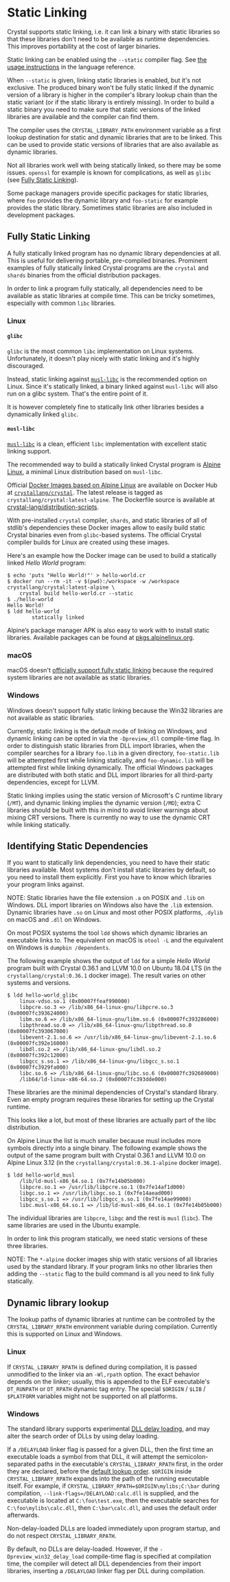 # Static Linking

Crystal supports static linking, i.e. it can link a binary with static libraries so that these libraries don't need to be available as runtime dependencies. This improves portability at the cost of larger binaries.

Static linking can be enabled using the `--static` compiler flag. See [the usage instructions](../man/crystal/README.md#creating-a-statically-linked-executable) in the language reference.

When `--static` is given, linking static libraries is enabled, but it's not exclusive. The produced binary won't be fully static linked if the dynamic version of a library is higher in the compiler's library lookup chain than the static variant (or if the static library is entirely missing). In order to build a static binary you need to make sure that static versions of the linked libraries are available and the compiler can find them.

The compiler uses the `CRYSTAL_LIBRARY_PATH` environment variable as a first lookup destination for static and dynamic libraries that are to be linked. This can be used to provide static versions of libraries that are also available as dynamic libraries.

Not all libraries work well with being statically linked, so there may be some issues. `openssl` for example is known for complications, as well as `glibc` (see [Fully Static Linking](#fully-static-linking)).

Some package managers provide specific packages for static libraries, where `foo` provides the dynamic library and `foo-static` for example provides the static library. Sometimes static libraries are also included in development packages.

## Fully Static Linking

A fully statically linked program has no dynamic library dependencies at all. This is useful for delivering portable, pre-compiled binaries. Prominent examples of fully statically linked Crystal programs are the `crystal` and `shards` binaries from the official distribution packages.

In order to link a program fully statically, all dependencies need to be available as static libraries at compile time. This can be tricky sometimes, especially with common `libc` libraries.

### Linux

#### `glibc`

`glibc` is the most common `libc` implementation on Linux systems. Unfortunately, it doesn't play nicely with static linking and it's highly discouraged.

Instead, static linking against [`musl-libc`](#musl-libc) is the recommended option on Linux. Since it's statically linked, a binary linked against `musl-libc` will also run on a glibc system. That's the entire point of it.

It is however completely fine to statically link other libraries besides a dynamically linked `glibc`.

#### `musl-libc`

[`musl-libc`](https://musl.libc.org/) is a clean, efficient `libc` implementation with excellent static linking support.

The recommended way to build a statically linked Crystal program is [Alpine Linux](https://alpinelinux.org/), a minimal Linux distribution based on `musl-libc`.

Official [Docker Images based on Alpine Linux](https://crystal-lang.org/2020/02/02/alpine-based-docker-images.html) are available on Docker Hub at [`crystallang/crystal`](https://hub.docker.com/r/crystallang/crystal/). The latest release is tagged as `crystallang/crystal:latest-alpine`. The Dockerfile source is available at [crystal-lang/distribution-scripts](https://github.com/crystal-lang/distribution-scripts/blob/master/docker/alpine.Dockerfile).

With pre-installed `crystal` compiler, `shards`, and static libraries of all of stdlib's dependencies these Docker images allow to easily build static Crystal binaries even from `glibc`-based systems. The official Crystal compiler builds for Linux are created using these images.

Here's an example how the Docker image can be used to build a statically linked *Hello World* program:

```console
$ echo 'puts "Hello World!"' > hello-world.cr
$ docker run --rm -it -v $(pwd):/workspace -w /workspace crystallang/crystal:latest-alpine \
    crystal build hello-world.cr --static
$ ./hello-world
Hello World!
$ ldd hello-world
        statically linked
```

Alpine’s package manager APK is also easy to work with to install static libraries. Available packages can be found at [pkgs.alpinelinux.org](https://pkgs.alpinelinux.org/packages).

### macOS

macOS doesn't [officially support fully static linking](https://developer.apple.com/library/content/qa/qa1118/_index.html) because the required system libraries are not available as static libraries.

### Windows

Windows doesn't support fully static linking because the Win32 libraries are not available as static libraries.

Currently, static linking is the default mode of linking on Windows, and dynamic linking can be opted in via the `-Dpreview_dll` compile-time flag. In order to distinguish static libraries from DLL import libraries, when the compiler searches for a library `foo.lib` in a given directory, `foo-static.lib` will be attempted first while linking statically, and `foo-dynamic.lib` will be attempted first while linking dynamically. The official Windows packages are distributed with both static and DLL import libraries for all third-party dependencies, except for LLVM.

Static linking implies using the static version of Microsoft's C runtime library (`/MT`), and dynamic linking implies the dynamic version (`/MD`); extra C libraries should be built with this in mind to avoid linker warnings about mixing CRT versions. There is currently no way to use the dynamic CRT while linking statically.

## Identifying Static Dependencies

If you want to statically link dependencies, you need to have their static libraries available.
Most systems don't install static libraries by default, so you need to install them explicitly.
First you have to know which libraries your program links against.

NOTE:
Static libraries have the file extension `.a` on POSIX and `.lib` on Windows. DLL import libraries on Windows also have the `.lib` extension.
Dynamic libraries have `.so` on Linux and most other POSIX platforms, `.dylib` on macOS and `.dll` on Windows.

On most POSIX systems the tool `ldd` shows which dynamic libraries an executable links to. The equivalent
on macOS is `otool -L` and the equivalent on Windows is `dumpbin /dependents`.

The following example shows the output of `ldd` for a simple *Hello World* program built with Crystal 0.36.1 and LLVM 10.0 on Ubuntu 18.04 LTS (in the `crystallang/crystal:0.36.1` docker image). The result varies on other systems and versions.

```console
$ ldd hello-world_glibc
    linux-vdso.so.1 (0x00007ffeaf990000)
    libpcre.so.3 => /lib/x86_64-linux-gnu/libpcre.so.3 (0x00007fc393624000)
    libm.so.6 => /lib/x86_64-linux-gnu/libm.so.6 (0x00007fc393286000)
    libpthread.so.0 => /lib/x86_64-linux-gnu/libpthread.so.0 (0x00007fc393067000)
    libevent-2.1.so.6 => /usr/lib/x86_64-linux-gnu/libevent-2.1.so.6 (0x00007fc392e16000)
    libdl.so.2 => /lib/x86_64-linux-gnu/libdl.so.2 (0x00007fc392c12000)
    libgcc_s.so.1 => /lib/x86_64-linux-gnu/libgcc_s.so.1 (0x00007fc3929fa000)
    libc.so.6 => /lib/x86_64-linux-gnu/libc.so.6 (0x00007fc392609000)
    /lib64/ld-linux-x86-64.so.2 (0x00007fc393dde000)
```

These libraries are the minimal dependencies of Crystal's standard library.
Even an empty program requires these libraries for setting up the Crystal runtime.

This looks like a lot, but most of these libraries are actually part of the libc distribution.

On Alpine Linux the list is much smaller because musl includes more symbols directly into a
single binary. The following example shows the output of the same program built with Crystal 0.36.1 and LLVM 10.0 on Alpine Linux 3.12 (in the `crystallang/crystal:0.36.1-alpine` docker image).

```console
$ ldd hello-world_musl
    /lib/ld-musl-x86_64.so.1 (0x7fe14b05b000)
    libpcre.so.1 => /usr/lib/libpcre.so.1 (0x7fe14af1d000)
    libgc.so.1 => /usr/lib/libgc.so.1 (0x7fe14aead000)
    libgcc_s.so.1 => /usr/lib/libgcc_s.so.1 (0x7fe14ae99000)
    libc.musl-x86_64.so.1 => /lib/ld-musl-x86_64.so.1 (0x7fe14b05b000)
```

The individual libraries are `libpcre`, `libgc` and the rest is `musl` (`libc`). The same libraries are used in the Ubuntu example.

In order to link this program statically, we need static versions of these three libraries.

NOTE:
The `*-alpine` docker images ship with static versions of all libraries used by the standard library.
If your program links no other libraries then adding the `--static` flag to the build command is all you need to link fully statically.

## Dynamic library lookup

The lookup paths of dynamic libraries at runtime can be controlled by the `CRYSTAL_LIBRARY_RPATH` environment variable during compilation. Currently this is supported on Linux and Windows.

### Linux

If `CRYSTAL_LIBRARY_RPATH` is defined during compilation, it is passed unmodified to the linker via an `-Wl,rpath` option. The exact behavior depends on the linker; usually, this is appended to the ELF executable's `DT_RUNPATH` or `DT_RPATH` dynamic tag entry. The special `$ORIGIN` / `$LIB` / `$PLATFORM` variables might not be supported on all platforms.

### Windows

The standard library supports experimental [DLL delay loading](https://learn.microsoft.com/en-us/cpp/build/reference/linker-support-for-delay-loaded-dlls), and may alter the search order of DLLs by using delay loading.

If a `/DELAYLOAD` linker flag is passed for a given DLL, then the first time an executable loads a symbol from that DLL, it will attempt the semicolon-separated paths in the executable's `CRYSTAL_LIBRARY_RPATH` first, in the order they are declared, before the [default lookup order](https://learn.microsoft.com/en-us/windows/win32/dlls/dynamic-link-library-search-order#search-order-for-unpackaged-apps). `$ORIGIN` inside `CRYSTAL_LIBRARY_RPATH` expands into the path of the running executable itself. For example, if `CRYSTAL_LIBRARY_RPATH=$ORIGIN\mylibs;C:\bar` during compilation, `--link-flags=/DELAYLOAD:calc.dll` is supplied, and the executable is located at `C:\foo\test.exe`, then the executable searches for `C:\foo\mylibs\calc.dll`, then `C:\bar\calc.dll`, and uses the default order afterwards.

Non-delay-loaded DLLs are loaded immediately upon program startup, and do not respect `CRYSTAL_LIBRARY_RPATH`.

By default, no DLLs are delay-loaded. However, if the `-Dpreview_win32_delay_load` compile-time flag is specified at compilation time, the compiler will detect all DLL dependencies from their import libraries, inserting a `/DELAYLOAD` linker flag per DLL during compilation.
